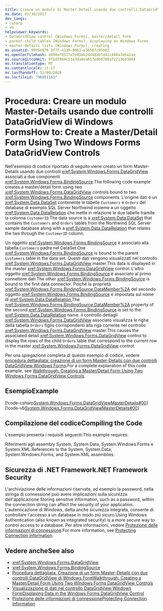 ```yaml
---
title: Creare un modulo di Master-Detail usando due controlli DataGridView
ms.date: 03/30/2017
dev_langs:
- csharp
- vb
helpviewer_keywords:
- DataGridView control [Windows Forms], master/detail form
- parent-child tables [Windows Forms], displaying on Windows Forms
- master-details lists [Windows Forms], creating
ms.assetid: 99f6e876-3f7f-4139-9063-e36587c95b02
ms.openlocfilehash: d490af6517e7e45bb2dd48ab7d41c468a7eba2aa
ms.sourcegitcommit: 9f6df084c53a3da0ea657ed0d708a72213683084
ms.translationtype: MT
ms.contentlocale: it-IT
ms.lasthandoff: 12/09/2020
ms.locfileid: "96951163"
---
```

# <a name="how-to-create-a-masterdetail-form-using-two-windows-forms-datagridview-controls"></a><span data-ttu-id="99f3c-102">Procedura: Creare un modulo Master-Details usando due controlli DataGridView di Windows Forms</span><span class="sxs-lookup"><span data-stu-id="99f3c-102">How to: Create a Master/Detail Form Using Two Windows Forms DataGridView Controls</span></span>

<span data-ttu-id="99f3c-103">Nell'esempio di codice riportato di seguito viene creato un form Master-Details usando due controlli <xref:System.Windows.Forms.DataGridView> associati a due componenti <xref:System.Windows.Forms.BindingSource>.</span><span class="sxs-lookup"><span data-stu-id="99f3c-103">The following code example creates a master/detail form using two <xref:System.Windows.Forms.DataGridView> controls bound to two <xref:System.Windows.Forms.BindingSource> components.</span></span> <span data-ttu-id="99f3c-104">L'origine dati è un <xref:System.Data.DataSet> contenente le tabelle `Customers` e `Orders` del database di esempio SQL Server Northwind insieme a un oggetto <xref:System.Data.DataRelation> che mette in relazione le due tabelle tramite la colonna `CustomerID`.</span><span class="sxs-lookup"><span data-stu-id="99f3c-104">The data source is a <xref:System.Data.DataSet> that contains the `Customers` and `Orders` tables from the Northwind SQL Server sample database along with a <xref:System.Data.DataRelation> that relates the two through the `CustomerID` column.</span></span>  
  
 <span data-ttu-id="99f3c-105">Un oggetto <xref:System.Windows.Forms.BindingSource> è associato alla tabella `Customers` padre nel DataSet.</span><span class="sxs-lookup"><span data-stu-id="99f3c-105">One <xref:System.Windows.Forms.BindingSource> is bound to the parent `Customers` table in the data set.</span></span> <span data-ttu-id="99f3c-106">Questi dati vengono visualizzati nel controllo <xref:System.Windows.Forms.DataGridView> master.</span><span class="sxs-lookup"><span data-stu-id="99f3c-106">This data is displayed in the master <xref:System.Windows.Forms.DataGridView> control.</span></span> <span data-ttu-id="99f3c-107">L'altro oggetto <xref:System.Windows.Forms.BindingSource> è associato al primo connettore dati.</span><span class="sxs-lookup"><span data-stu-id="99f3c-107">The other <xref:System.Windows.Forms.BindingSource> is bound to the first data connector.</span></span> <span data-ttu-id="99f3c-108">Poiché la proprietà <xref:System.Windows.Forms.BindingSource.DataMember%2A> del secondo oggetto <xref:System.Windows.Forms.BindingSource> è impostata sul nome di <xref:System.Data.DataRelation>,</span><span class="sxs-lookup"><span data-stu-id="99f3c-108">The <xref:System.Windows.Forms.BindingSource.DataMember%2A> property of the second <xref:System.Windows.Forms.BindingSource> is set to the <xref:System.Data.DataRelation> name.</span></span> <span data-ttu-id="99f3c-109">il controllo dettagli <xref:System.Windows.Forms.DataGridView> associato visualizza le righe della tabella `Orders` figlio corrispondenti alla riga corrente nel controllo <xref:System.Windows.Forms.DataGridView> master.</span><span class="sxs-lookup"><span data-stu-id="99f3c-109">This causes the associated detail <xref:System.Windows.Forms.DataGridView> control to display the rows of the child `Orders` table that correspond to the current row in the master <xref:System.Windows.Forms.DataGridView> control.</span></span>  
  
 <span data-ttu-id="99f3c-110">Per una spiegazione completa di questo esempio di codice, vedere [procedura dettagliata: creazione di un form Master-Details con due controlli DataGridView Windows Forms](creating-a-master-detail-form-using-two-datagridviews.md).</span><span class="sxs-lookup"><span data-stu-id="99f3c-110">For a complete explanation of this code example, see [Walkthrough: Creating a Master/Detail Form Using Two Windows Forms DataGridView Controls](creating-a-master-detail-form-using-two-datagridviews.md).</span></span>  
  
## <a name="example"></a><span data-ttu-id="99f3c-111">Esempio</span><span class="sxs-lookup"><span data-stu-id="99f3c-111">Example</span></span>  

 [!code-csharp[System.Windows.Forms.DataGridViewMasterDetails#00](~/samples/snippets/csharp/VS_Snippets_Winforms/System.Windows.Forms.DataGridViewMasterDetails/CS/masterdetails.cs#00)]
 [!code-vb[System.Windows.Forms.DataGridViewMasterDetails#00](~/samples/snippets/visualbasic/VS_Snippets_Winforms/System.Windows.Forms.DataGridViewMasterDetails/VB/masterdetails.vb#00)]  
  
## <a name="compiling-the-code"></a><span data-ttu-id="99f3c-112">Compilazione del codice</span><span class="sxs-lookup"><span data-stu-id="99f3c-112">Compiling the Code</span></span>  

 <span data-ttu-id="99f3c-113">L'esempio presenta i requisiti seguenti:</span><span class="sxs-lookup"><span data-stu-id="99f3c-113">This example requires:</span></span>  
  
 <span data-ttu-id="99f3c-114">Riferimenti agli assembly System, System.Data, System.Windows.Forms e System.XML.</span><span class="sxs-lookup"><span data-stu-id="99f3c-114">References to the System, System.Data, System.Windows.Forms, and System.XML assemblies.</span></span>  
  
## <a name="net-framework-security"></a><span data-ttu-id="99f3c-115">Sicurezza di .NET Framework</span><span class="sxs-lookup"><span data-stu-id="99f3c-115">.NET Framework Security</span></span>  

 <span data-ttu-id="99f3c-116">L'archiviazione delle informazioni riservate, ad esempio la password, nella stringa di connessione può avere implicazioni sulla sicurezza dell'applicazione.</span><span class="sxs-lookup"><span data-stu-id="99f3c-116">Storing sensitive information, such as a password, within the connection string can affect the security of your application.</span></span> <span data-ttu-id="99f3c-117">L'autenticazione di Windows, detta anche sicurezza integrata, consente di controllare l'accesso a un database in modo più sicuro.</span><span class="sxs-lookup"><span data-stu-id="99f3c-117">Using Windows Authentication (also known as integrated security) is a more secure way to control access to a database.</span></span> <span data-ttu-id="99f3c-118">Per altre informazioni, vedere [Protezione delle informazioni di connessione](/dotnet/framework/data/adonet/protecting-connection-information).</span><span class="sxs-lookup"><span data-stu-id="99f3c-118">For more information, see [Protecting Connection Information](/dotnet/framework/data/adonet/protecting-connection-information).</span></span>  
  
## <a name="see-also"></a><span data-ttu-id="99f3c-119">Vedere anche</span><span class="sxs-lookup"><span data-stu-id="99f3c-119">See also</span></span>

- <xref:System.Windows.Forms.DataGridView>
- <xref:System.Windows.Forms.BindingSource>
- [<span data-ttu-id="99f3c-120">Procedura dettagliata: Creazione di un form Master-Details con due controlli DataGridView di Windows Form</span><span class="sxs-lookup"><span data-stu-id="99f3c-120">Walkthrough: Creating a Master/Detail Form Using Two Windows Forms DataGridView Controls</span></span>](creating-a-master-detail-form-using-two-datagridviews.md)
- [<span data-ttu-id="99f3c-121">Visualizzazione di dati nel controllo DataGridView Windows Form</span><span class="sxs-lookup"><span data-stu-id="99f3c-121">Displaying Data in the Windows Forms DataGridView Control</span></span>](displaying-data-in-the-windows-forms-datagridview-control.md)
- [<span data-ttu-id="99f3c-122">Protezione delle informazioni di connessione</span><span class="sxs-lookup"><span data-stu-id="99f3c-122">Protecting Connection Information</span></span>](/dotnet/framework/data/adonet/protecting-connection-information)
